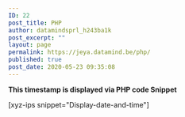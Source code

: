 ```yaml
---
ID: 22
post_title: PHP
author: datamindsprl_h243ba1k
post_excerpt: ""
layout: page
permalink: https://jeya.datamind.be/php/
published: true
post_date: 2020-05-23 09:35:08
---
```

<!--?php echo "Welcome to PHP page; ?-->

<strong> This timestamp is displayed via PHP code Snippet</strong>

[xyz-ips snippet="Display-date-and-time"]